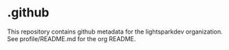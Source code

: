 # .github

This repository contains github metadata for the lightsparkdev organization. See profile/README.md for the org README.
